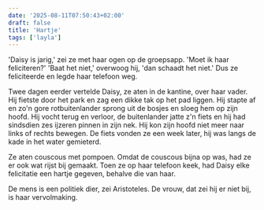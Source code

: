 ```yaml
---
date: '2025-08-11T07:50:43+02:00'
draft: false
title: 'Hartje'
tags: ['layla']
---
```


'Daisy is jarig,' zei ze met haar ogen op de groepsapp. 'Moet ik haar feliciteren?' 'Baat het niet,' overwoog hij, 'dan schaadt het niet.' Dus ze feliciteerde en legde haar telefoon weg.

Twee dagen eerder vertelde Daisy, ze aten in de kantine, over haar vader. Hij fietste door het park en zag een dikke tak op het pad liggen. Hij stapte af en zo'n gore rotbuitenlander sprong uit de bosjes en sloeg hem op zijn hoofd. Hij vocht terug en verloor, de buitenlander jatte z'n fiets en hij had sindsdien zes ijzeren pinnen in zijn nek. Hij kon zijn hoofd niet meer naar links of rechts bewegen. De fiets vonden ze een week later, hij was langs de kade in het water gemieterd.

Ze aten couscous met pompoen. Omdat de couscous bijna op was, had ze er ook wat rijst bij gemaakt. Toen ze op haar telefoon keek, had Daisy elke felicitatie een hartje gegeven, behalve die van haar.

De mens is een politiek dier, zei Aristoteles. De vrouw, dat zei hij er niet bij, is haar vervolmaking.
